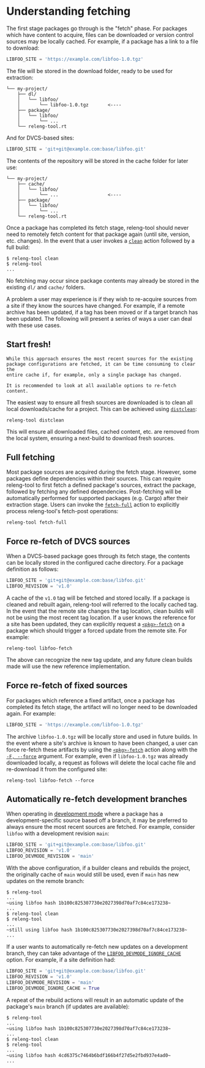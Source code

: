 # Understanding fetching

The first stage packages go through is the "fetch" phase. For packages
which have content to acquire, files can be downloaded or version control
sources may be locally cached. For example, if a package has a link to a
file to download:

```python
LIBFOO_SITE = 'https://example.com/libfoo-1.0.tgz'
```

The file will be stored in the download folder, ready to be used for
extraction:

```
└── my-project/
    ├── dl/
    │   └── libfoo/
    │       └── libfoo-1.0.tgz       <----
    ├── package/
    │   └── libfoo/
    │       └── ...
    └── releng-tool.rt
```

And for DVCS-based sites:

```python
LIBFOO_SITE = 'git+git@example.com:base/libfoo.git'
```

The contents of the repository will be stored in the cache folder for later
use:

```
└── my-project/
    ├── cache/
    │   └── libfoo/
    │       └── ...                  <----
    ├── package/
    │   └── libfoo/
    │       └── ...
    └── releng-tool.rt
```

Once a package has completed its fetch stage, releng-tool should never need
to remotely fetch content for that package again (until site, version, etc.
changes). In the event that a user invokes a [`clean`](action-clean) action
followed by a full build:

```shell-session
$ releng-tool clean
$ releng-tool
...
```

No fetching may occur since package contents may already be stored in the
existing `dl/` and `cache/` folders.

A problem a user may experience is if they wish to re-acquire sources from
a site if they know the sources have changed. For example, if a remote
archive has been updated, if a tag has been moved or if a target branch
has been updated. The following will present a series of ways a user can
deal with these use cases.

## Start fresh!

```{tip}
While this approach ensures the most recent sources for the existing
package configurations are fetched, it can be time consuming to clear the
entire cache if, for example, only a single package has changed.

It is recommended to look at all available options to re-fetch content.
```

The easiest way to ensure all fresh sources are downloaded is to clean all
local downloads/cache for a project. This can be achieved using
[`distclean`](action-distclean):

```
releng-tool distclean
```

This will ensure all downloaded files, cached content, etc. are removed
from the local system, ensuring a next-build to download fresh sources.

## Full fetching

Most package sources are acquired during the fetch stage. However, some
packages define dependencies within their sources. This can require
releng-tool to first fetch a defined package's sources, extract the
package, followed by fetching any defined dependencies. Post-fetching
will be automatically performed for supported packages (e.g. Cargo) after
their extraction stage. Users can invoke the [`fetch-full`](action-fetch-full)
action to explicitly process releng-tool's fetch-post operations:

```
releng-tool fetch-full
```

## Force re-fetch of DVCS sources

When a DVCS-based package goes through its fetch stage, the contents can
be locally stored in the configured cache directory. For a package definition
as follows:

```python
LIBFOO_SITE = 'git+git@example.com:base/libfoo.git'
LIBFOO_REVISION = 'v1.0'
```

A cache of the `v1.0` tag will be fetched and stored locally. If a package
is cleaned and rebuilt again, releng-tool will referred to the locally
cached tag. In the event that the remote site changes the tag location,
clean builds will not be using the most recent tag location. If a user
knows the reference for a site has been updated, they can explicitly
request a [`<pkg>-fetch`](action-pkg-fetch) on a package which should
trigger a forced update from the remote site. For example:

```
releng-tool libfoo-fetch
```

The above can recognize the new tag update, and any future clean builds
made will use the new reference implementation.

## Force re-fetch of fixed sources

For packages which reference a fixed artifact, once a package has completed
its fetch stage, the artifact will no longer need to be downloaded
again. For example:

```python
LIBFOO_SITE = 'https://example.com/libfoo-1.0.tgz'
```

The archive `libfoo-1.0.tgz` will be locally store and used in future
builds. In the event where a site's archive is known to have been changed,
a user can force re-fetch these artifacts by using the
[`<pkg>-fetch`](action-pkg-fetch) action along with the
[`-F, --force`](arg-force) argument. For example, even if `libfoo-1.0.tgz`
was already downloaded locally, a request as follows will delete the local
cache file and re-download it from the configured site:

```
releng-tool libfoo-fetch --force
```

## Automatically re-fetch development branches

When operating in [development mode](/guides/development-mode) where a
package has a development-specific source based off a branch, it may be
preferred to always ensure the most recent sources are fetched. For
example, consider `libfoo` with a development revision `main`:

```python
LIBFOO_SITE = 'git+git@example.com:base/libfoo.git'
LIBFOO_REVISION = 'v1.0'
LIBFOO_DEVMODE_REVISION = 'main'
```

With the above configuration, if a builder cleans and rebuilds the project,
the originally cache of `main` would still be used, even if `main` has new
updates on the remote branch:

```shell-session
$ releng-tool
...
~using libfoo hash 1b100c825307730e2027398d70af7c84ce173238~
...
$ releng-tool clean
$ releng-tool
...
~still using libfoo hash 1b100c825307730e2027398d70af7c84ce173238~
...
```

If a user wants to automatically re-fetch new updates on a development
branch, they can take advantage of the
[`LIBFOO_DEVMODE_IGNORE_CACHE`](pkg-opt-devmode-ignore-cache) option. For
example, if a site definition had:

```python
LIBFOO_SITE = 'git+git@example.com:base/libfoo.git'
LIBFOO_REVISION = 'v1.0'
LIBFOO_DEVMODE_REVISION = 'main'
LIBFOO_DEVMODE_IGNORE_CACHE = True
```

A repeat of the rebuild actions will result in an automatic update of the
package's `main` branch (if updates are available):

```shell-session
$ releng-tool
...
~using libfoo hash 1b100c825307730e2027398d70af7c84ce173238~
...
$ releng-tool clean
$ releng-tool
...
~using libfoo hash 4cd6375c7464b6bdf166b4f27d5e2fbd937e4ad0~
...
```
